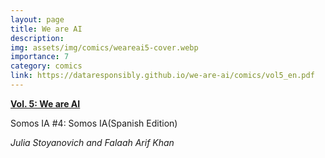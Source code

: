 ```yaml
---
layout: page
title: We are AI
description: 
img: assets/img/comics/weareai5-cover.webp
importance: 7
category: comics
link: https://dataresponsibly.github.io/we-are-ai/comics/vol5_en.pdf
---
```


[**Vol. 5: We are AI**](https://dataresponsibly.github.io/we-are-ai/comics/vol5_en.pdf)  

Somos IA #4: Somos IA(Spanish Edition)  

*Julia Stoyanovich and Falaah Arif Khan*  